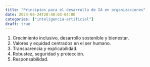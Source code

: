 ```yaml
---
title: "Principios para el desarrollo de IA en organizaciones"
date: 2024-06-24T20:40:03-04:00
categories: ["inteligencia-artificial"]
draft: true
---
```




1. Crecimiento inclusivo, desarrollo sostenible y bienestar.
2. Valores y equidad centrados en el ser humano.
3. Transparencia y explicabilidad.
4. Robustez, seguridad y protección.
5. Responsabilidad.